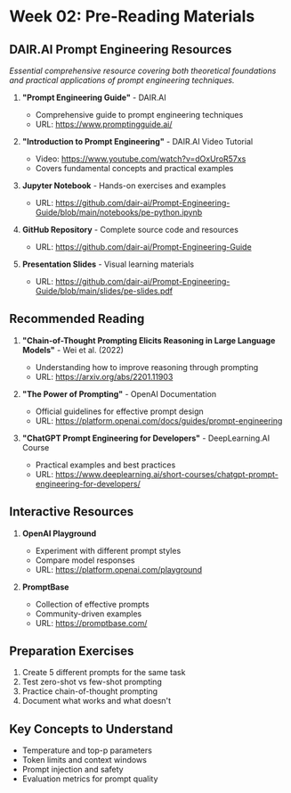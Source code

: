 # Week 02: Pre-Reading Materials

## DAIR.AI Prompt Engineering Resources
*Essential comprehensive resource covering both theoretical foundations and practical applications of prompt engineering techniques.*

1. **"Prompt Engineering Guide"** - DAIR.AI
   - Comprehensive guide to prompt engineering techniques
   - URL: https://www.promptingguide.ai/

2. **"Introduction to Prompt Engineering"** - DAIR.AI Video Tutorial
   - Video: https://www.youtube.com/watch?v=dOxUroR57xs
   - Covers fundamental concepts and practical examples

3. **Jupyter Notebook** - Hands-on exercises and examples
   - URL: https://github.com/dair-ai/Prompt-Engineering-Guide/blob/main/notebooks/pe-python.ipynb

4. **GitHub Repository** - Complete source code and resources
   - URL: https://github.com/dair-ai/Prompt-Engineering-Guide

5. **Presentation Slides** - Visual learning materials
   - URL: https://github.com/dair-ai/Prompt-Engineering-Guide/blob/main/slides/pe-slides.pdf

## Recommended Reading
1. **"Chain-of-Thought Prompting Elicits Reasoning in Large Language Models"** - Wei et al. (2022)
   - Understanding how to improve reasoning through prompting
   - URL: https://arxiv.org/abs/2201.11903

2. **"The Power of Prompting"** - OpenAI Documentation
   - Official guidelines for effective prompt design
   - URL: https://platform.openai.com/docs/guides/prompt-engineering

3. **"ChatGPT Prompt Engineering for Developers"** - DeepLearning.AI Course
   - Practical examples and best practices
   - URL: https://www.deeplearning.ai/short-courses/chatgpt-prompt-engineering-for-developers/

## Interactive Resources
1. **OpenAI Playground**
   - Experiment with different prompt styles
   - Compare model responses
   - URL: https://platform.openai.com/playground

2. **PromptBase**
   - Collection of effective prompts
   - Community-driven examples
   - URL: https://promptbase.com/

## Preparation Exercises
1. Create 5 different prompts for the same task
2. Test zero-shot vs few-shot prompting
3. Practice chain-of-thought prompting
4. Document what works and what doesn't

## Key Concepts to Understand
- Temperature and top-p parameters
- Token limits and context windows
- Prompt injection and safety
- Evaluation metrics for prompt quality 